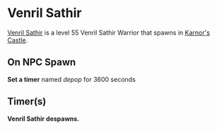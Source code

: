# Venril Sathir



[Venril Sathir](/npc/102021) is a level 55 Venril Sathir Warrior that spawns in [Karnor's Castle](/zone/102).





## On NPC Spawn

**Set a timer** named *depop* for 3600 seconds


## Timer(s)

**Venril Sathir despawns.**